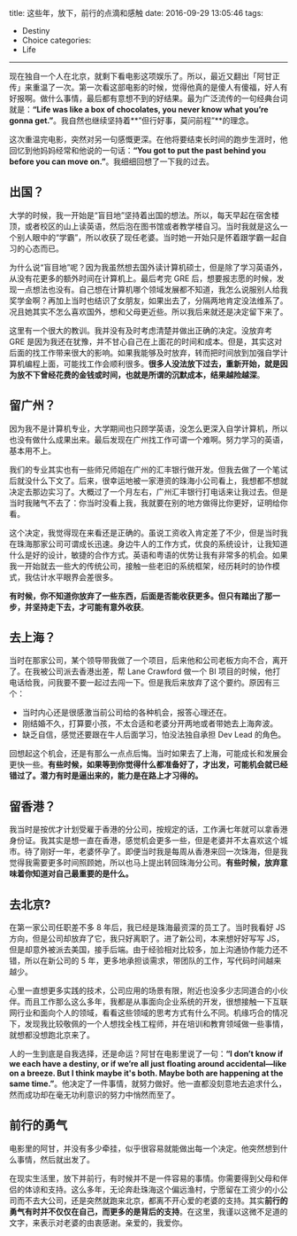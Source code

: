 title: 这些年，放下，前行的点滴和感触
date: 2016-09-29 13:05:46
tags:
  - Destiny
  - Choice
categories:
  - Life
---

现在独自一个人在北京，就剩下看电影这项娱乐了。所以，最近又翻出「阿甘正传」来重温了一次。第一次看这部电影的时候，觉得他真的是傻人有傻福，好人有好报啊。做什么事情，最后都有意想不到的好结果。最为广泛流传的一句经典台词就是：**“Life was like a box of chocolates, you never know what you’re gonna get.”**。我自然也继续坚持着**”但行好事，莫问前程”**的理念。

这次重温完电影，突然对另一句感慨更深。在他将要结束长时间的跑步生涯时，他回忆到他妈妈经常和他说的一句话：**“You got to put the past behind you before you can move on.”**。我细细回想了一下我的过去。


## 出国？

大学的时候，我一开始是“盲目地”坚持着出国的想法。所以，每天早起在宿舍楼顶，或者校区的山上读英语，然后泡在图书馆或者教学楼自习。当时我就是这么一个别人眼中的“学霸”，所以收获了现任老婆。当时她一开始只是怀着跟学霸一起自习的心态而已。

为什么说“盲目地”呢？因为我虽然想去国外读计算机硕士，但是除了学习英语外，从没有花更多的额外时间在计算机上。最后考完 GRE 后，想要报志愿的时候，发现一点想法也没有。自己想在计算机哪个领域发展都不知道，我怎么说服别人给我奖学金啊？再加上当时也结识了女朋友，如果出去了，分隔两地肯定没法维系了。况且她其实不怎么喜欢国外，想和父母更近些。所以我后来就还是决定留下来了。

这里有一个很大的教训。我并没有及时考虑清楚并做出正确的决定。没放弃考 GRE 是因为我还在犹豫，并不甘心自己在上面花的时间和成本。但是，其实这对后面的找工作带来很大的影响。如果我能够及时放弃，转而把时间放到加强自学计算机编程上面，可能找工作会顺利很多。**很多人没法放下过去，重新开始，就是因为放不下曾经花费的金钱或时间，也就是所谓的沉默成本，结果越险越深**。  


## 留广州？

因为我不是计算机专业，大学期间也只顾学英语，没怎么更深入自学计算机，所以也没有做什么成果出来。最后发现在广州找工作可谓一个难啊。努力学习的英语，基本用不上。

我们的专业其实也有一些师兄师姐在广州的汇丰银行做开发。但我去做了一个笔试后就没什么下文了。后来，很幸运地被一家港资的珠海小公司看上，我想都不想就决定去那边实习了。大概过了一个月左右，广州汇丰银行打电话来让我过去。但是当时我赌气不去了：你当时没看上我，我就要在别的地方做得比你更好，证明给你看。

这个决定，我觉得现在来看还是正确的。虽说工资收入肯定差了不少，但是当时我在珠海那家公司可谓成长迅速。身边牛人的工作方式，优良的系统设计，让我知道什么是好的设计，敏捷的合作方式。英语和粤语的优势让我有非常多的机会。如果我一开始就去一些大的传统公司，接触一些老旧的系统框架，经历耗时的协作模式，我估计水平眼界会差很多。  

**有时候，你不知道你放弃了一些东西，后面是否能收获更多。但只有踏出了那一步，并坚持走下去，才可能有意外收获**。

## 去上海？

当时在那家公司，某个领导带我做了一个项目，后来他和公司老板方向不合，离开了。在我被公司派去香港出差，帮 Lane Crawford 做一个 BI 项目的时候，他打电话给我，问我要不要一起过去闯一下。但是我后来放弃了这个要约。原因有三个：

* 当时内心还是很感激当前公司给的各种机会，报答心理还在。  
* 刚结婚不久，打算要小孩，不太合适和老婆分开两地或者带她去上海奔波。  
* 缺乏自信，感觉还要跟在牛人后面学习，怕没法独自承担 Dev Lead 的角色。  

回想起这个机会，还是有那么一点点后悔。当时如果去了上海，可能成长和发展会更快一些。**有些时候，如果等到你觉得什么都准备好了，才出发，可能机会就已经错过了。潜力有时是逼出来的，能力是在路上才习得的。**

## 留香港？

我当时是按优才计划受雇于香港的分公司，按规定的话，工作满七年就可以拿香港身份证。我其实是想一直在香港，感觉机会更多一些，但是老婆并不太喜欢这个城市。待了刚好一年，老婆怀孕了。即便当时我是每周从香港来回一次珠海，但是我觉得我需要更多时间照顾她，所以也马上提出转回珠海分公司。**有些时候，放弃意味着你知道对自己最重要的是什么。**


## 去北京?

在第一家公司任职差不多 8 年后，我已经是珠海最资深的员工了。当时我看好 JS 方向，但是公司却放弃了它，我只好离职了。进了新公司，本来想好好写写 JS，但是却意外被派去美国，接手后端。由于经验相对比较多，加上沟通协作能力还不错，所以在新公司的 5 年，更多地承担谈需求，带团队的工作，写代码时间越来越少。  

心里一直想更多实践的技术，公司应用的场景有限，附近也没多少志同道合的小伙伴。而且工作那么这么多年，我都是从事面向企业系统的开发，很想接触一下互联网行业和面向个人的领域，看看这些领域的思考方式有什么不同。机缘巧合的情况下，发现我比较敬佩的一个人想找全栈工程师，并在培训和教育领域做一些事情，就想都没想跑北京来了。  

人的一生到底是自我选择，还是命运？阿甘在电影里说了一句：**“I don’t know if we each have a destiny, or if we’re all just floating around accidental—like on a breeze.  But I think maybe it's both.  Maybe both are happening at the same time.”**。他决定了一件事情，就努力做好。他一直都没刻意地去追求什么，然而成功却在毫无功利意识的努力中悄然而至了。  


## 前行的勇气

电影里的阿甘，并没有多少牵挂，似乎很容易就能做出每一个决定。他突然想到什么事情，然后就出发了。  

在现实生活里，放下并前行，有时候并不是一件容易的事情。你需要得到父母和伴侣的体谅和支持。这么多年，无论奔赴珠海这个偏远渔村，宁愿留在工资少的小公司而不去大公司，还是突然就跑来北京，都离不开心爱的老婆的支持。其实**前行的勇气有时并不仅仅在自己，而更多的是背后的支持**。在这里，我谨以这微不足道的文字，来表示对老婆的由衷感谢。亲爱的，我爱你。

